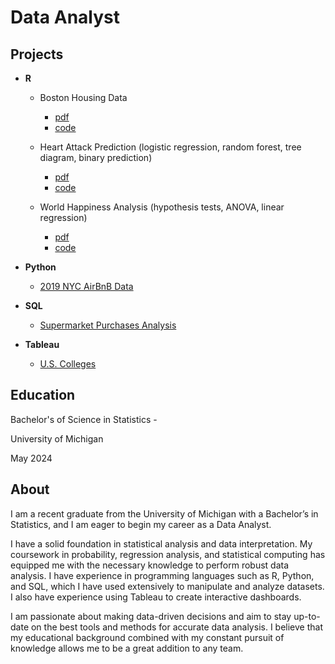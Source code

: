 # Data Analyst

## Projects
- **R**
  - Boston Housing Data
      - [pdf](https://github.com/jbrown124/portfolio/blob/main/code/R/Boston_Housing_Analysis.pdf)
      - [code](https://github.com/jbrown124/portfolio/blob/main/code/R/Boston_Housing_Analysis.Rmd) 
   
  - Heart Attack Prediction (logistic regression, random forest, tree diagram, binary prediction)
      - [pdf](https://github.com/jbrown124/portfolio/blob/main/code/R/Heart_Attack_Prediction.pdf) 
      - [code](https://github.com/jbrown124/portfolio/blob/main/code/R/Heart%20Attack%20Analysis.Rmd)
   
   - World Happiness Analysis (hypothesis tests, ANOVA, linear regression)
      - [pdf](https://github.com/jbrown124/portfolio/blob/main/code/R/World%20Happiness%20Analysis.pdf)
      - [code](https://github.com/jbrown124/portfolio/blob/main/code/R/World%20Happiness%20Analysis.Rmd)
   

- **Python**
  - [2019 NYC AirBnB Data](https://github.com/jbrown124/portfolio/blob/main/code/Python/AirBnB_Analysis.ipynb)
 
- **SQL**
  - [Supermarket Purchases Analysis](https://github.com/jbrown124/portfolio/blob/main/code/SQL/supermarket.sql)

- **Tableau**
  - [U.S. Colleges](https://public.tableau.com/app/profile/jamese.brown/viz/practice2_17220214056670/Dashboard1)

## Education
Bachelor's of Science in Statistics - 

University of Michigan 

May 2024

## About
I am a recent graduate from the University of Michigan with a Bachelor’s in Statistics, and I am eager to begin my career as a Data Analyst.

I have a solid foundation in statistical analysis and data interpretation. My coursework in probability, regression analysis, and statistical computing has equipped me with the necessary knowledge to perform robust data analysis. I have experience in programming languages such as R, Python, and SQL, which I have used extensively to manipulate and analyze datasets. I also have experience using Tableau to create interactive dashboards.

I am passionate about making data-driven decisions and aim to stay up-to-date on the best tools and methods for accurate data analysis. I believe that my educational background combined with my constant pursuit of knowledge allows me to be a great addition to any team.

